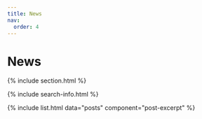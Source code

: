 ```yaml
---
title: News
nav:
  order: 4
---
```


# News

{% include section.html %}

{% include search-info.html %}

{% include list.html data="posts" component="post-excerpt" %}
